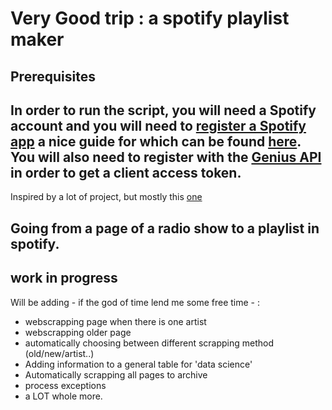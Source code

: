 # Very Good trip : a spotify playlist maker

## Prerequisites
In order to run the script, you will need a Spotify account and you will need to [register a Spotify app](https://developer.spotify.com/dashboard/) a nice guide for which can be found [here](https://spotipy.readthedocs.io/en/2.9.0/#getting-started). You will also need to register with the [Genius API](https://docs.genius.com/#/getting-started-h1) in order to get a client access token. 
---
Inspired by a lot of project, but mostly this [one](https://github.com/eric-hochberger/sample-playlists)

Going from a page of a radio show to a playlist in spotify.
---
## work in progress 
Will be adding - if the god of time lend me some free time - :
 - webscrapping page when there is one artist
 - webscrapping older page
 - automatically choosing between different scrapping method (old/new/artist..)
 - Adding information to a general table for 'data science'
 - Automatically scrapping all pages to archive
 - process exceptions
 - a LOT whole more.
